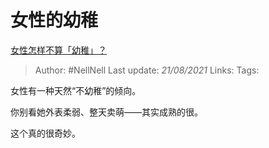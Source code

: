 # 女性的幼稚
[女性怎样不算「幼稚」？](https://www.zhihu.com/question/279983332/answer/1474991498)

> Author: #NellNell 
Last update: *21/08/2021* 
Links:
Tags: 

女性有一种天然“不幼稚”的倾向。

你别看她外表柔弱、整天卖萌——其实成熟的很。

这个真的很奇妙。